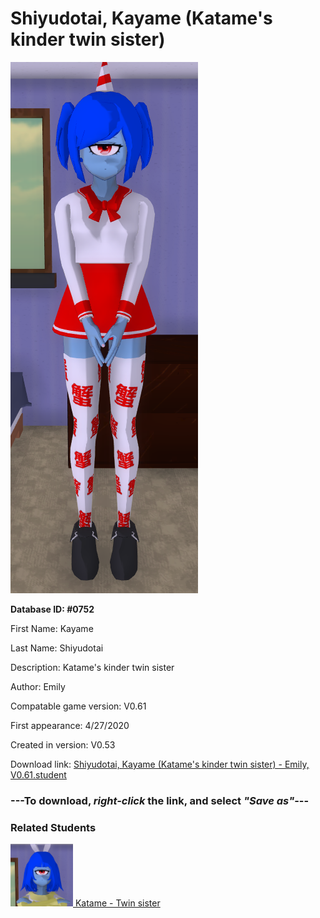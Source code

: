 # Shiyudotai, Kayame (Katame's kinder twin sister)

<img src="../../Files/Images/Shiyudotai, Kayame (Katame's kinder twin sister).png" title="Shiyudotai, Kayame (Katame's kinder twin sister) - Emily, V0.61">

**Database ID: #0752**

First Name: Kayame

Last Name: Shiyudotai

Description: Katame's kinder twin sister

Author: Emily

Compatable game version: V0.61

First appearance: 4/27/2020

Created in version: V0.53

Download link: <a href="https://raw.githubusercontent.com/Arbiter1223/Daigaku-Gurashi-Custom-Students/master/Files/Student%20Files/Shiyudotai%2C%20Kayame%20(Katame's%20kinder%20twin%20sister)%20-%20Emily%2C%20V0.61.student">Shiyudotai, Kayame (Katame's kinder twin sister) - Emily, V0.61.student</a>

### ---**To download, _right-click_ the link, and select _"Save as"_**---

### Related Students

<a href="Shiyudotai, Katame (Kayame's meaner twin sister).md"><img src="../../Files/Thumbs/Shiyudotai, Katame (Kayame's meaner twin sister).png" height="100" width="100" title="Shiyudotai, Katame (Kayame's meaner twin sister) - Emily, V0.61"></a><a href="Shiyudotai, Katame (Kayame's meaner twin sister).md"> Katame - Twin sister</a>

